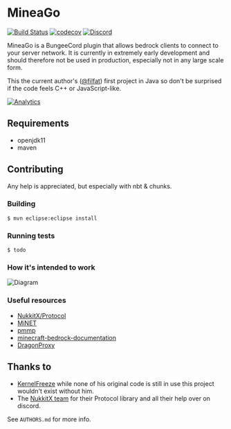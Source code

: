 # MineaGo
[![Build Status](https://travis-ci.org/filfat/MineiaGo.svg?branch=master)](https://travis-ci.org/filfat/MineiaGo) [![codecov](https://codecov.io/gh/filfat/MineiaGo/branch/master/graph/badge.svg)](https://codecov.io/gh/filfat/MineiaGo) [![Discord](https://img.shields.io/static/v1.svg?label=&message=discord&color=purple&logo=discord)](https://discord.gg/u7Xma4N)

MineaGo is a BungeeCord plugin that allows bedrock clients to connect to your server network. It is currently in extremely early development and should therefore not be used in production, especially not in any large scale form.

This the current author's ([@filfat](https://github.com/filfat)) first project in Java so don't be surprised if the code feels C++ or JavaScript-like.

[![Analytics](https://bstats.org/signatures/bungeecord/MineiaGo.svg)](https://bstats.org/plugin/bungeecord/MineiaGo)

## Requirements
* openjdk11
* maven

## Contributing
Any help is appreciated, but especially with nbt & chunks.

### Building
```$ mvn eclipse:eclipse install```

### Running tests
```$ todo```

### How it's intended to work
![Diagram](https://imgur.com/0NwkI8H.png)

### Useful resources
* [NukkitX/Protocol](https://github.com/NukkitX/Protocol)
* [MiNET](https://github.com/NiclasOlofsson/MiNET/blob/master/src/MiNET/MiNET/Net/MCPE%20Protocol%20Documentation.md)
* [pmmp](https://github.com/pmmp/PocketMine-MP/blob/master/src/pocketmine/network/mcpe/protocol/ProtocolInfo.php)
* [minecraft-bedrock-documentation](https://github.com/MisteFr/minecraft-bedrock-documentation)
* [DragonProxy](https://github.com/DragonetMC/DragonProxy)

## Thanks to
* [KernelFreeze](https://github.com/KernelFreeze) while none of his original code is still in use this project wouldn't exist without him.
* The [NukkitX team](https://github.com/NukkitX/) for their Protocol library and all their help over on discord. 

See ```AUTHORS.md``` for more info.
